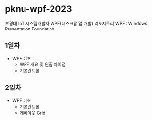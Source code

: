 # pknu-wpf-2023
부경대 IoT 시스템개발자 WPF(데스크탑 앱 개발) 리포지토리
WPF : Windows Presentation Foundation

## 1일차
- WPF 기초
	- WPF 개요 및 윈폼 차이점
	- 기본컨트롤
	
## 2일차
- WPF 기초
	- 기본컨트롤
	- 레이아웃 Grid